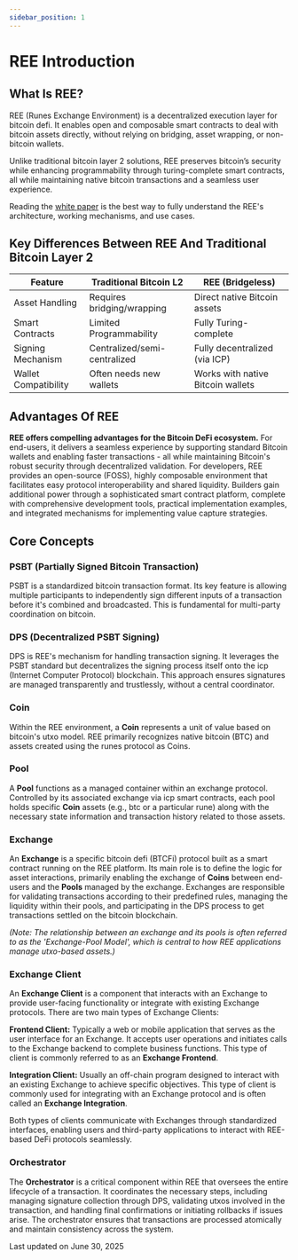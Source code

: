 ```yaml
---
sidebar_position: 1
---
```


# REE Introduction

## What Is REE?

REE (Runes Exchange Environment) is a decentralized execution layer for bitcoin defi. It enables open and composable smart contracts to deal with bitcoin assets directly, without relying on bridging, asset wrapping, or non-bitcoin wallets.

Unlike traditional bitcoin layer 2 solutions, REE preserves bitcoin’s security while enhancing programmability through turing-complete smart contracts, all while maintaining native bitcoin transactions and a seamless user experience.

Reading the [white paper](https://docs.google.com/document/d/1d1_51f8YYRhxft_RpGssCKqS95ZE5Ylv1LDleIqVZJE/edit?tab=t.0#heading=h.9hfttub7lmzc) is the best way to fully understand the REE's architecture, working mechanisms, and use cases.

## Key Differences Between REE And Traditional Bitcoin Layer 2

| Feature          | Traditional Bitcoin L2 | REE (Bridgeless)           |
|------------------|------------------------|----------------------------|
| Asset Handling   | Requires bridging/wrapping | Direct native Bitcoin assets |
| Smart Contracts  | Limited Programmability| Fully Turing-complete   |
| Signing Mechanism| Centralized/semi-centralized | Fully decentralized (via ICP)|
| Wallet Compatibility| Often needs new wallets| Works with native Bitcoin wallets |

## Advantages Of REE

**REE offers compelling advantages for the Bitcoin DeFi ecosystem.** For end-users, it delivers a seamless experience by supporting standard Bitcoin wallets and enabling faster transactions - all while maintaining Bitcoin's robust security through decentralized validation. For developers, REE provides an open-source (FOSS), highly composable environment that facilitates easy protocol interoperability and shared liquidity. Builders gain additional power through a sophisticated smart contract platform, complete with comprehensive development tools, practical implementation examples, and integrated mechanisms for implementing value capture strategies.

## Core Concepts

### PSBT (Partially Signed Bitcoin Transaction)

PSBT is a standardized bitcoin transaction format. Its key feature is allowing multiple participants to independently sign different inputs of a transaction before it's combined and broadcasted. This is fundamental for multi-party coordination on bitcoin.

### DPS (Decentralized PSBT Signing)

DPS is REE's mechanism for handling transaction signing. It leverages the PSBT standard but decentralizes the signing process itself onto the icp (Internet Computer Protocol) blockchain. This approach ensures signatures are managed transparently and trustlessly, without a central coordinator.

### Coin

Within the REE environment, a **Coin** represents a unit of value based on bitcoin's utxo model. REE primarily recognizes native bitcoin (BTC) and assets created using the runes protocol as Coins.

### Pool

A **Pool** functions as a managed container within an exchange protocol. Controlled by its associated exchange via icp smart contracts, each pool holds specific **Coin** assets (e.g., btc or a particular rune) along with the necessary state information and transaction history related to those assets.

### Exchange

An **Exchange** is a specific bitcoin defi (BTCFi) protocol built as a smart contract running on the REE platform. Its main role is to define the logic for asset interactions, primarily enabling the exchange of **Coins** between end-users and the **Pools** managed by the exchange. Exchanges are responsible for validating transactions according to their predefined rules, managing the liquidity within their pools, and participating in the DPS process to get transactions settled on the bitcoin blockchain.

*(Note: The relationship between an exchange and its pools is often referred to as the 'Exchange-Pool Model', which is central to how REE applications manage utxo-based assets.)*

### Exchange Client

An **Exchange Client** is a component that interacts with an Exchange to provide user-facing functionality or integrate with existing Exchange protocols. There are two main types of Exchange Clients:

**Frontend Client:** Typically a web or mobile application that serves as the user interface for an Exchange. It accepts user operations and initiates calls to the Exchange backend to complete business functions. This type of client is commonly referred to as an **Exchange Frontend**.

**Integration Client:** Usually an off-chain program designed to interact with an existing Exchange to achieve specific objectives. This type of client is commonly used for integrating with an Exchange protocol and is often called an **Exchange Integration**.

Both types of clients communicate with Exchanges through standardized interfaces, enabling users and third-party applications to interact with REE-based DeFi protocols seamlessly.

### Orchestrator

The **Orchestrator** is a critical component within REE that oversees the entire lifecycle of a transaction. It coordinates the necessary steps, including managing signature collection through DPS, validating utxos involved in the transaction, and handling final confirmations or initiating rollbacks if issues arise. The orchestrator ensures that transactions are processed atomically and maintain consistency across the system.






Last updated on June 30, 2025